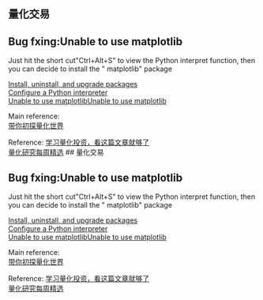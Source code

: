 ## 量化交易
## Bug fxing:Unable to use matplotlib

Just hit the short cut"Ctrl+Alt+S" to view the Python interpret function, then you can decide to install the " matplotlib" package

[Install, uninstall, and upgrade packages](https://www.jetbrains.com/help/pycharm/installing-uninstalling-and-upgrading-packages.htmlhttps://www.jetbrains.com/help/pycharm/installing-uninstalling-and-upgrading-packages.html)  
[Configure a Python interpreter](https://www.jetbrains.com/help/pycharm/configuring-python-interpreter.htmlhttps://www.jetbrains.com/help/pycharm/configuring-python-interpreter.html)  
[Unable to use matplotlibUnable to use matplotlib](https://intellij-support.jetbrains.com/hc/en-us/community/posts/360003732899-Unable-to-use-matplotlib)  

Main reference:  
[带你初探量化世界](https://time.geekbang.org/column/article/109128)  

Reference: 
[学习量化投资，看这篇文章就够了](https://zhuanlan.zhihu.com/p/20750993)  
[量化研究每周精选](https://www.zhihu.com/column/c_109014466)  ## 量化交易
## Bug fxing:Unable to use matplotlib

Just hit the short cut"Ctrl+Alt+S" to view the Python interpret function, then you can decide to install the " matplotlib" package

[Install, uninstall, and upgrade packages](https://www.jetbrains.com/help/pycharm/installing-uninstalling-and-upgrading-packages.htmlhttps://www.jetbrains.com/help/pycharm/installing-uninstalling-and-upgrading-packages.html)  
[Configure a Python interpreter](https://www.jetbrains.com/help/pycharm/configuring-python-interpreter.htmlhttps://www.jetbrains.com/help/pycharm/configuring-python-interpreter.html)  
[Unable to use matplotlibUnable to use matplotlib](https://intellij-support.jetbrains.com/hc/en-us/community/posts/360003732899-Unable-to-use-matplotlib)  

Main reference:  
[带你初探量化世界](https://time.geekbang.org/column/article/109128)  

Reference: 
[学习量化投资，看这篇文章就够了](https://zhuanlan.zhihu.com/p/20750993)  
[量化研究每周精选](https://www.zhihu.com/column/c_109014466)  
